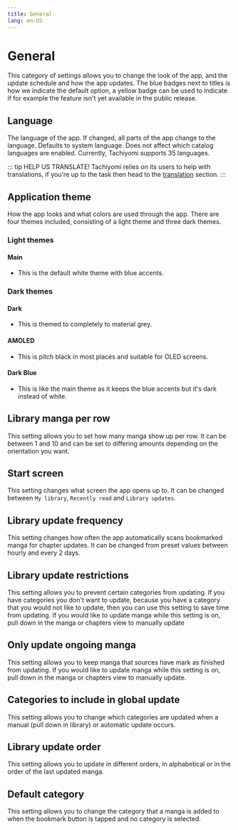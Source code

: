 ```yaml
---
title: General
lang: en-US
---
```


# General
This category of settings allows you to change the look of the app, and the update schedule and how the app updates.
The blue badges next to titles is how we indicate the default option, a yellow badge can be used to indicate if for example the feature isn't yet available in the public release.


## Language <Badge text="System default" type="default-indicator" vertical="middle"/>
The language of the app. If changed, all parts of the app change to the language. Defaults to system language. Does not affect which catalog languages are enabled. Currently, Tachiyomi supports 35 languages.

::: tip HELP US TRANSLATE!
Tachiyomi relies on its users to help with translations, if you're up to the task then head to the [translation](../faq/how-can-i-help/#translation) section.
:::

## Application theme <Badge text="Main theme" type="default-indicator" vertical="middle"/>
How the app looks and what colors are used through the app. There are four themes included, consisting of a light theme and three dark themes.

### Light themes

#### Main
- This is the default white theme with blue accents.

### Dark themes

#### Dark
- This is themed to completely to material grey.

#### AMOLED
- This is pitch black in most places and suitable for OLED screens.

#### Dark Blue
- This is like the main theme as it keeps the blue accents but it's dark instead of white.

## Library manga per row <Badge text="Portrait: 3" type="default-indicator" vertical="middle"/> <Badge text="Landscape: 4" type="default-indicator" vertical="middle"/>
This setting allows you to set how many manga show up per row. It can be between 1 and 10 and can be set to differing amounts depending on the orientation you want.

## Start screen <Badge text="My library" type="default-indicator" vertical="middle"/>
This setting changes what screen the app opens up to. It can be changed between `My library`, `Recently read` and `Library updates`.

## Library update frequency <Badge text="Manual" type="default-indicator" vertical="middle"/>
This setting changes how often the app automatically scans bookmarked manga for chapter updates. It can be changed from preset values between hourly and every 2 days.

## Library update restrictions <Badge text="False" type="default-indicator" vertical="middle"/>
This setting allows you to prevent certain categories from updating. If you have categories you don't want to update, because you have a category that you would not like to update, then you can use this setting to save time from updating. If you would like to update manga while this setting is on, pull down in the manga or chapters view to manually update

## Only update ongoing manga <Badge text="False" type="default-indicator" vertical="middle"/>
This setting allows you to keep manga that sources have mark as finished from updating. If you would like to update manga while this setting is on, pull down in the manga or chapters view to manually update.

## Categories to include in global update <Badge text="All" type="default-indicator" vertical="middle"/>
This setting allows you to change which categories are updated when a manual (pull down in library) or automatic update occurs.

## Library update order <Badge text="Alphabetically" type="default-indicator" vertical="middle"/> <Badge text="Dev" type="version-indicator" vertical="middle"/>
This setting allows you to update in different orders, in alphabetical or in the order of the last updated manga.

## Default category <Badge text="Always ask" type="default-indicator" vertical="middle"/>
This setting allows you to change the category that a manga is added to when the bookmark button is tapped and no category is selected.
